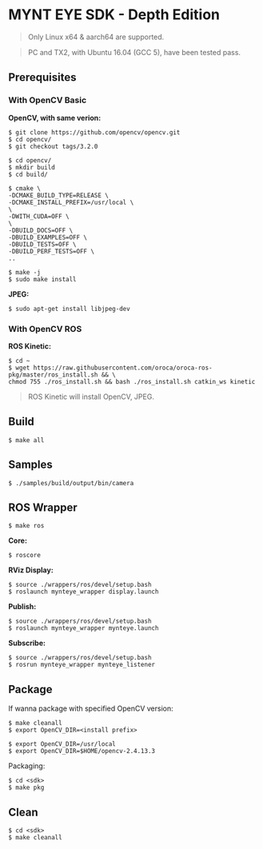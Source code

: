 
# MYNT EYE SDK - Depth Edition

> Only Linux x64 & aarch64 are supported.

> PC and TX2, with Ubuntu 16.04 (GCC 5), have been tested pass.

## Prerequisites

### With OpenCV Basic

**OpenCV, with same verion:**

```
$ git clone https://github.com/opencv/opencv.git
$ cd opencv/
$ git checkout tags/3.2.0

$ cd opencv/
$ mkdir build
$ cd build/

$ cmake \
-DCMAKE_BUILD_TYPE=RELEASE \
-DCMAKE_INSTALL_PREFIX=/usr/local \
\
-DWITH_CUDA=OFF \
\
-DBUILD_DOCS=OFF \
-DBUILD_EXAMPLES=OFF \
-DBUILD_TESTS=OFF \
-DBUILD_PERF_TESTS=OFF \
..

$ make -j
$ sudo make install
```

**JPEG:**

```
$ sudo apt-get install libjpeg-dev
```

### With OpenCV ROS

**ROS Kinetic:**

```
$ cd ~
$ wget https://raw.githubusercontent.com/oroca/oroca-ros-pkg/master/ros_install.sh && \
chmod 755 ./ros_install.sh && bash ./ros_install.sh catkin_ws kinetic
```

> ROS Kinetic will install OpenCV, JPEG.

## Build

```
$ make all
```

## Samples

```
$ ./samples/build/output/bin/camera
```

## ROS Wrapper

```
$ make ros
```

**Core:**

```
$ roscore
```

**RViz Display:**

```
$ source ./wrappers/ros/devel/setup.bash
$ roslaunch mynteye_wrapper display.launch
```

**Publish:**

```
$ source ./wrappers/ros/devel/setup.bash
$ roslaunch mynteye_wrapper mynteye.launch
```

**Subscribe:**

```
$ source ./wrappers/ros/devel/setup.bash
$ rosrun mynteye_wrapper mynteye_listener
```

## Package

If wanna package with specified OpenCV version:

```
$ make cleanall
$ export OpenCV_DIR=<install prefix>

$ export OpenCV_DIR=/usr/local
$ export OpenCV_DIR=$HOME/opencv-2.4.13.3
```

Packaging:

```
$ cd <sdk>
$ make pkg
```

## Clean

```
$ cd <sdk>
$ make cleanall
```
